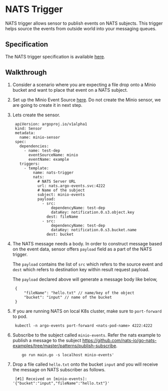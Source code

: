 # NATS Trigger

NATS trigger allows sensor to publish events on NATS subjects. This trigger helps source the events from outside world into your messaging queues.

## Specification
The NATS trigger specification is available [here](https://github.com/argoproj/argo-events/blob/master/api/sensor.md#natstrigger).

## Walkthrough

1. Consider a scenario where you are expecting a file drop onto a Minio bucket and want to place that event
   on a NATS subject.

1. Set up the Minio Event Source [here](https://argoproj.github.io/argo-events/eventsources/setup/minio/). 
   Do not create the Minio sensor, we are going to create it in next step.
   
1. Lets create the sensor.

        apiVersion: argoproj.io/v1alpha1
        kind: Sensor
        metadata:
          name: minio-sensor
        spec:
          dependencies:
            - name: test-dep
              eventSourceName: minio
              eventName: example
          triggers:
            - template:
                name: nats-trigger
                nats:
                  # NATS Server URL
                  url: nats.argo-events.svc:4222
                  # Name of the subject
                  subject: minio-events
                  payload:
                    - src:
                        dependencyName: test-dep
                        dataKey: notification.0.s3.object.key
                      dest: fileName
                    - src:
                        dependencyName: test-dep
                        dataKey: notification.0.s3.bucket.name
                      dest: bucket

1. The NATS message needs a body. In order to construct message based on the event data, sensor offers 
   `payload` field as a part of the NATS trigger.

   The `payload` contains the list of `src` which refers to the source event and `dest` which refers to destination key within result request payload.

   The `payload` declared above will generate a message body like below,

        {
            "fileName": "hello.txt" // name/key of the object
            "bucket": "input" // name of the bucket
        }

1. If you are running NATS on local K8s cluster, make sure to `port-forward` to pod.

        kubectl -n argo-events port-forward <nats-pod-name> 4222:4222
        
1. Subscribe to the subject called `minio-events`. Refer the nats example to publish a message to the subject https://github.com/nats-io/go-nats-examples/tree/master/patterns/publish-subscribe.
   
           go run main.go -s localhost minio-events'

1. Drop a file called `hello.txt` onto the bucket `input` and you will receive the message on NATS subscriber as follows.
   
        [#1] Received on [minio-events]: '{"bucket":"input","fileName":"hello.txt"}'
